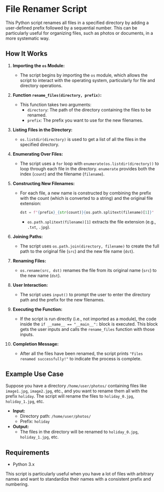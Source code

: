 # File Renamer Script

This Python script renames all files in a specified directory by adding a user-defined prefix followed by a sequential number. This can be particularly useful for organizing files, such as photos or documents, in a more systematic way.

## How It Works

1. **Importing the `os` Module:**
   - The script begins by importing the `os` module, which allows the script to interact with the operating system, particularly for file and directory operations.

2. **Function `rename_files(directory, prefix)`:**
   - This function takes two arguments:
     - `directory`: The path of the directory containing the files to be renamed.
     - `prefix`: The prefix you want to use for the new filenames.

3. **Listing Files in the Directory:**
   - `os.listdir(directory)` is used to get a list of all the files in the specified directory.

4. **Enumerating Over Files:**
   - The script uses a `for` loop with `enumerate(os.listdir(directory))` to loop through each file in the directory. `enumerate` provides both the index (`count`) and the filename (`filename`).

5. **Constructing New Filenames:**
   - For each file, a new name is constructed by combining the prefix with the count (which is converted to a string) and the original file extension:
     ```python
     dst = f"{prefix}_{str(count)}{os.path.splitext(filename)[1]}"
     ```
     - `os.path.splitext(filename)[1]` extracts the file extension (e.g., `.txt`, `.jpg`).

6. **Joining Paths:**
   - The script uses `os.path.join(directory, filename)` to create the full path to the original file (`src`) and the new file name (`dst`).

7. **Renaming Files:**
   - `os.rename(src, dst)` renames the file from its original name (`src`) to the new name (`dst`).

8. **User Interaction:**
   - The script uses `input()` to prompt the user to enter the directory path and the prefix for the new filenames.

9. **Executing the Function:**
   - If the script is run directly (i.e., not imported as a module), the code inside the `if __name__ == "__main__":` block is executed. This block gets the user inputs and calls the `rename_files` function with those inputs.

10. **Completion Message:**
    - After all the files have been renamed, the script prints `"Files renamed successfully!"` to indicate the process is complete.

## Example Use Case

Suppose you have a directory `/home/user/photos/` containing files like `image1.jpg`, `image2.jpg`, etc., and you want to rename them all with the prefix `holiday`. The script will rename the files to `holiday_0.jpg`, `holiday_1.jpg`, etc.

- **Input:**
  - Directory path: `/home/user/photos/`
  - Prefix: `holiday`
- **Output:**
  - The files in the directory will be renamed to `holiday_0.jpg`, `holiday_1.jpg`, etc.
 
## Requirements

- Python 3.x

This script is particularly useful when you have a lot of files with arbitrary names and want to standardize their names with a consistent prefix and numbering.
